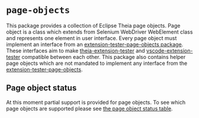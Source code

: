# `page-objects`

This package provides a collection of Eclipse Theia page objects.
Page object is a class which extends from Selenium WebDriver WebElement class and represents one element in user interface.
Every page object must implement an interface from an [extension-tester-page-objects package](https://www.npmjs.com/package/extension-tester-page-objects).
These interfaces aim to make [theia-extension-tester](https://www.npmjs.com/package/theia-extension-tester) and
[vscode-extension-tester](https://www.npmjs.com/package/vscode-extension-tester) compatible between each other.
This package also contains helper page objects which are not mandated to implement any interface from
the [extension-tester-page-objects](https://www.npmjs.com/package/extension-tester-page-objects).

## Page object status

At this moment partial support is provided for page objects. To see which page objects are supported please see
[the page object status table](https://github.com/mlorinc/theia-extension-tester/wiki/Page-objects-status).
